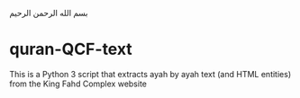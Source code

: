 بسم الله الرحمن الرحيم

# quran-QCF-text
This is a Python 3 script that extracts ayah by ayah text (and HTML entities) from the King Fahd Complex website
